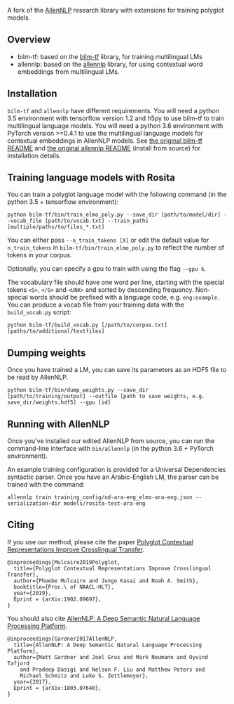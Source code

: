 A fork of the [AllenNLP](http://www.allennlp.org/) research library with extensions for training polyglot models.

## Overview

* bilm-tf: based on the [bilm-tf](https://github.com/allenai/bilm-tf) library, for training multilingual LMs
* allennlp: based on the [allennlp](https://github.com/allenai/allennlp) library, for using contextual word embeddings from multilingual LMs.

## Installation

`bilm-tf` and `allennlp` have different requirements.
You will need a python 3.5 environment with tensorflow version 1.2 and h5py to use bilm-tf to train multilingual language models.
You will need a python 3.6 environment with PyTorch version >=0.4.1 to use the multilingual language models for contextual embeddings in AllenNLP models.
See [the original bilm-tf README](https://github.com/allenai/bilm-tf/blob/master/README.md) and [the original allennlp README](https://github.com/allenai/allennlp/blob/master/README.md) (install from source) for installation details.

## Training language models with Rosita

You can train a polyglot language model with the following command (in the python 3.5 + tensorflow environment):

```
python bilm-tf/bin/train_elmo_poly.py --save_dir [path/to/model/dir] --vocab_file [path/to/vocab.txt] --train_paths [multiple/paths/to/files_*.txt]
```

You can either pass `--n_train_tokens [X]` or edit the default value for `n_train_tokens` in `bilm-tf/bin/train_elmo_poly.py` to reflect the number of tokens in your corpus.

Optionally, you can specify a gpu to train with using the flag `--gpu k`.

The vocabulary file should have one word per line, starting with the special tokens `<S>`, `</S>` and `<UNK>` and sorted by descending frequency.
Non-special words should be prefixed with a language code, e.g. `eng:example`.
You can produce a vocab file from your training data with the  `build_vocab.py` script:

```
python bilm-tf/build_vocab.py [/path/to/corpus.txt] [paths/to/additional/textfiles]
```

## Dumping weights

Once you have trained a LM, you can save its parameters as an HDF5 file to be read by AllenNLP.

```
python bilm-tf/bin/dump_weights.py --save_dir [path/to/training/output] --outfile [path to save weights, e.g. save_dir/weights.hdf5] --gpu [id]
```

## Running with AllenNLP

Once you've installed our edited AllenNLP from source, you can run the command-line interface with `bin/allennlp` (in the python 3.6 + PyTorch environment).

An example training configuration is provided for a Universal Dependencies syntactic parser. Once you have an Arabic-English LM, the parser can be trained with the command:

```
allennlp train training_config/ud-ara-eng_elmo-ara-eng.json --serialization-dir models/rosita-test-ara-eng
```

## Citing

If you use our method, please cite the paper [Polyglot Contextual Representations Improve Crosslingual Transfer](https://arxiv.org/abs/1902.09697).

```
@inproceedings{Mulcaire2019Polyglot,
  title={Polyglot Contextual Representations Improve Crosslingual Transfer},
  author={Phoebe Mulcaire and Jungo Kasai and Noah A. Smith},
  booktitle={Proc.\ of NAACL-HLT},
  year={2019},
  Eprint = {arXiv:1902.09697},
}
```

You should also cite [AllenNLP: A Deep Semantic Natural Language Processing Platform](https://www.semanticscholar.org/paper/AllenNLP%3A-A-Deep-Semantic-Natural-Language-Platform-Gardner-Grus/a5502187140cdd98d76ae711973dbcdaf1fef46d).

```
@inproceedings{Gardner2017AllenNLP,
  title={AllenNLP: A Deep Semantic Natural Language Processing Platform},
  author={Matt Gardner and Joel Grus and Mark Neumann and Oyvind Tafjord
    and Pradeep Dasigi and Nelson F. Liu and Matthew Peters and
    Michael Schmitz and Luke S. Zettlemoyer},
  year={2017},
  Eprint = {arXiv:1803.07640},
}
```
